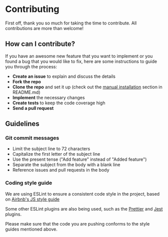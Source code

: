 # Contributing

First off, thank you so much for taking the time to contribute. All contributions are more than welcome!

## How can I contribute?

If you have an awesome new feature that you want to implement or you found a bug that you would like to fix, here are some instructions to guide you through the process:

- **Create an issue** to explain and discuss the details
- **Fork the repo**
- **Clone the repo** and set it up (check out the [manual installation] section in README.md)
- **Implement** the necessary changes
- **Create tests** to keep the code coverage high
- **Send a pull request**

## Guidelines

### Git commit messages

- Limit the subject line to 72 characters
- Capitalize the first letter of the subject line
- Use the present tense ("Add feature" instead of "Added feature")
- Separate the subject from the body with a blank line
- Reference issues and pull requests in the body

### Coding style guide

We are using ESLint to ensure a consistent code style in the project, based on [Airbnb's JS style guide]

Some other ESLint plugins are also being used, such as the [Prettier] and [Jest] plugins.

Please make sure that the code you are pushing conforms to the style guides mentioned above.

[manual installation]: https://github.com/hagopj13/node-express-boilerplate#manual-installation
[Airbnb's JS style guide]: https://github.com/airbnb/javascript/tree/master/packages/eslint-config-airbnb-base
[Prettier]: https://github.com/prettier/eslint-plugin-prettier
[Jest]: https://github.com/jest-community/eslint-plugin-jest
